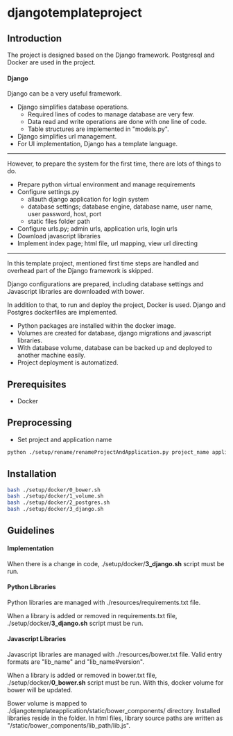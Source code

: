 # djangotemplateproject

## Introduction

The project is designed based on the Django framework. Postgresql and Docker are used in the project.

#### Django

Django can be a very useful framework. 
- Django simplifies database operations. 
  - Required lines of codes to manage database are very few.
  - Data read and write operations are done with one line of code.
  - Table structures are implemented in "models.py".  
- Django simplifies url management.
- For UI implementation, Django has a template language.

___

However, to prepare the system for the first time, there are lots of things to do.
- Prepare python virtual environment and manage requirements
- Configure settings.py
  - allauth django application for login system
  - database settings; database engine, database name, user name, user password, host, port
  - static files folder path
- Configure urls.py; admin urls, application urls, login urls
- Download javascript libraries
- Implement index page; html file, url mapping, view url directing

___

In this template project, mentioned first time steps are handled and overhead part of the Django framework is skipped.

Django configurations are prepared, including database settings and Javascript libraries are downloaded with bower.

In addition to that, to run and deploy the project, Docker is used. Django and Postgres dockerfiles are implemented.
- Python packages are installed within the docker image.
- Volumes are created for database, django migrations and javascript libraries.
- With database volume, database can be backed up and deployed to another machine easily.
- Project deployment is automatized.

## Prerequisites
- Docker

## Preprocessing

- Set project and application name
```bash
python ./setup/rename/renameProjectAndApplication.py project_name application_name
```

## Installation

```bash
bash ./setup/docker/0_bower.sh
bash ./setup/docker/1_volume.sh
bash ./setup/docker/2_postgres.sh
bash ./setup/docker/3_django.sh
```

## Guidelines

#### Implementation

When there is a change in code, ./setup/docker/**3_django.sh** script must be run.

#### Python Libraries
Python libraries are managed with ./resources/requirements.txt file.

When a library is added or removed in requirements.txt file, ./setup/docker/**3_django.sh** script must be run.

#### Javascript Libraries

Javascript libraries are managed with ./resources/bower.txt file. 
Valid entry formats are "lib_name" and "lib_name#version". 

When a library is added or removed in bower.txt file, ./setup/docker/**0_bower.sh** script must be run. 
With this, docker volume for bower will be updated.

Bower volume is mapped to ./djangotemplateapplication/static/bower_components/ directory. Installed libraries reside in the folder. In html files, library source paths are written as "/static/bower_components/lib_path/lib.js".
